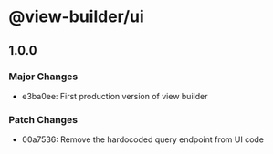 # @view-builder/ui

## 1.0.0

### Major Changes

- e3ba0ee: First production version of view builder

### Patch Changes

- 00a7536: Remove the hardocoded query endpoint from UI code
